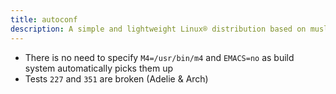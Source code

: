 ```yaml
---
title: autoconf
description: A simple and lightweight Linux® distribution based on musl libc and toybox
---
```


- There is no need to specify `M4=/usr/bin/m4` and `EMACS=no` as build system automatically picks them up
- Tests `227` and `351` are broken (Adelie & Arch)
